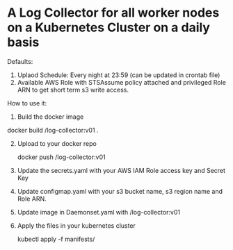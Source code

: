 # A Log Collector for all worker nodes on a Kubernetes Cluster on a daily basis

Defaults:

1. Uplaod Schedule: Every night at 23:59 (can be updated in crontab file)
2. Available AWS Role with STSAssume policy attached and privileged Role ARN to get short term s3 write access.

How to use it:

1. Build the docker image
   
  docker build <your-docker-repo>/log-collector:v01 .

2. Upload to your docker repo

   docker push <your-docker-repo>/log-collector:v01

3. Update the secrets.yaml with your AWS IAM Role access key and Secret Key

4. Update configmap.yaml with your s3 bucket name, s3 region name and Role ARN.
 
5. Update image in Daemonset.yaml with <your-docker-repo>/log-collector:v01

6. Apply the files in your kubernetes cluster

   kubectl apply -f manifests/

